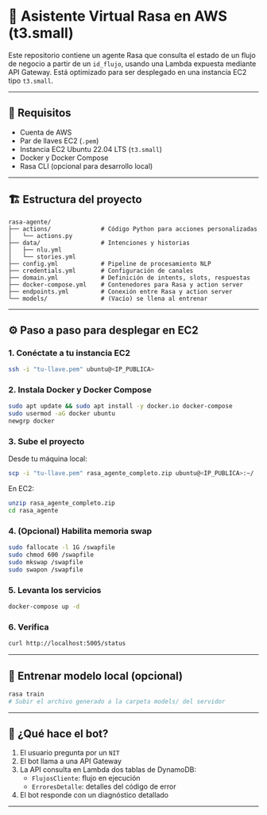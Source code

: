 # 🤖 Asistente Virtual Rasa en AWS (t3.small)

Este repositorio contiene un agente Rasa que consulta el estado de un flujo de negocio a partir de un `id_flujo`, usando una Lambda expuesta mediante API Gateway. Está optimizado para ser desplegado en una instancia EC2 tipo `t3.small`.

---

## 🚀 Requisitos

- Cuenta de AWS
- Par de llaves EC2 (`.pem`)
- Instancia EC2 Ubuntu 22.04 LTS (`t3.small`)
- Docker y Docker Compose
- Rasa CLI (opcional para desarrollo local)

---

## 🏗️ Estructura del proyecto

```
rasa-agente/
├── actions/              # Código Python para acciones personalizadas
│   └── actions.py
├── data/                 # Intenciones y historias
│   ├── nlu.yml
│   └── stories.yml
├── config.yml            # Pipeline de procesamiento NLP
├── credentials.yml       # Configuración de canales
├── domain.yml            # Definición de intents, slots, respuestas
├── docker-compose.yml    # Contenedores para Rasa y action server
├── endpoints.yml         # Conexión entre Rasa y action server
└── models/               # (Vacío) se llena al entrenar
```

---

## ⚙️ Paso a paso para desplegar en EC2

### 1. Conéctate a tu instancia EC2

```bash
ssh -i "tu-llave.pem" ubuntu@<IP_PUBLICA>
```

### 2. Instala Docker y Docker Compose

```bash
sudo apt update && sudo apt install -y docker.io docker-compose
sudo usermod -aG docker ubuntu
newgrp docker
```

### 3. Sube el proyecto

Desde tu máquina local:

```bash
scp -i "tu-llave.pem" rasa_agente_completo.zip ubuntu@<IP_PUBLICA>:~/
```

En EC2:

```bash
unzip rasa_agente_completo.zip
cd rasa_agente
```

### 4. (Opcional) Habilita memoria swap

```bash
sudo fallocate -l 1G /swapfile
sudo chmod 600 /swapfile
sudo mkswap /swapfile
sudo swapon /swapfile
```

### 5. Levanta los servicios

```bash
docker-compose up -d
```

### 6. Verifica

```bash
curl http://localhost:5005/status
```

---

## 🧪 Entrenar modelo local (opcional)

```bash
rasa train
# Subir el archivo generado a la carpeta models/ del servidor
```

---

## 🧠 ¿Qué hace el bot?

1. El usuario pregunta por un `NIT`
2. El bot llama a una API Gateway
3. La API consulta en Lambda dos tablas de DynamoDB:
   - `FlujosCliente`: flujo en ejecución
   - `ErroresDetalle`: detalles del código de error
4. El bot responde con un diagnóstico detallado

---

